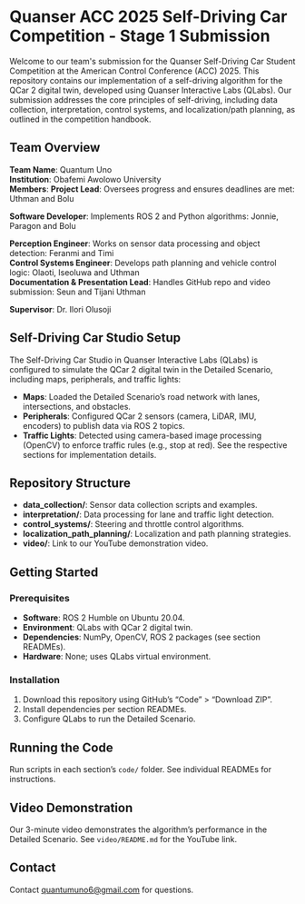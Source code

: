 # Quanser ACC 2025 Self-Driving Car Competition - Stage 1 Submission

  Welcome to our team's submission for the Quanser Self-Driving Car Student Competition at the American Control Conference (ACC) 2025. This repository contains our implementation of a self-driving algorithm for the QCar 2 digital twin, developed using Quanser Interactive Labs (QLabs). Our submission addresses the core principles of self-driving, including data collection, interpretation, control systems, and localization/path planning, as outlined in the competition handbook.

  ## Team Overview
  **Team Name**: Quantum Uno  
  **Institution**: Obafemi Awolowo University  
  **Members**: **Project Lead**: Oversees progress and ensures deadlines are met: Uthman and Bolu <br/>
               <p class="tab-indent">**Software Developer**: Implements ROS 2 and Python algorithms: Jonnie, Paragon and Bolu</p>
               **Perception Engineer**: Works on sensor data processing and object detection: Feranmi and Timi<br/>
               **Control Systems Engineer**: Develops path planning and vehicle control logic: Olaoti, Iseoluwa and Uthman<br/>
               **Documentation & Presentation Lead**: Handles GitHub repo and video submission: Seun and Tijani Uthman<br/>

  **Supervisor**: Dr. Ilori Olusoji

  ## Self-Driving Car Studio Setup
  The Self-Driving Car Studio in Quanser Interactive Labs (QLabs) is configured to simulate the QCar 2 digital twin in the Detailed Scenario, including maps, peripherals, and traffic lights:
  - **Maps**: Loaded the Detailed Scenario’s road network with lanes, intersections, and obstacles.
  - **Peripherals**: Configured QCar 2 sensors (camera, LiDAR, IMU, encoders) to publish data via ROS 2 topics.
  - **Traffic Lights**: Detected using camera-based image processing (OpenCV) to enforce traffic rules (e.g., stop at red).
  See the respective sections for implementation details.

  ## Repository Structure
  - **data_collection/**: Sensor data collection scripts and examples.
  - **interpretation/**: Data processing for lane and traffic light detection.
  - **control_systems/**: Steering and throttle control algorithms.
  - **localization_path_planning/**: Localization and path planning strategies.
  - **video/**: Link to our YouTube demonstration video.

  ## Getting Started
  ### Prerequisites
  - **Software**: ROS 2 Humble on Ubuntu 20.04.
  - **Environment**: QLabs with QCar 2 digital twin.
  - **Dependencies**: NumPy, OpenCV, ROS 2 packages (see section READMEs).
  - **Hardware**: None; uses QLabs virtual environment.

  ### Installation
  1. Download this repository using GitHub’s “Code” > “Download ZIP”.
  2. Install dependencies per section READMEs.
  3. Configure QLabs to run the Detailed Scenario.

  ## Running the Code
  Run scripts in each section’s `code/` folder. See individual READMEs for instructions.

  ## Video Demonstration
  Our 3-minute video demonstrates the algorithm’s performance in the Detailed Scenario. See `video/README.md` for the YouTube link.

  ## Contact
  Contact quantumuno6@gmail.com for questions.

